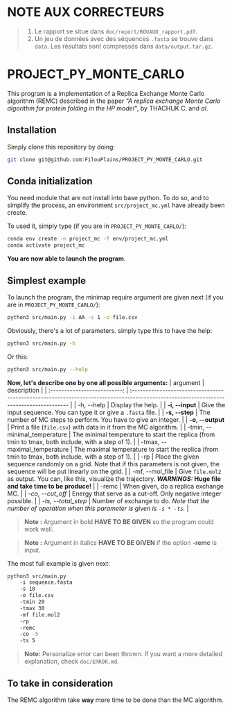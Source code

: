 # NOTE AUX CORRECTEURS

> 1. Le rapport se situe dans `doc/report/ROUAUD_rapport.pdf`.
> 2. Un jeu de données avec des séquences `.fasta` se trouve dans `data`. Les résultats sont compressés dans `data/output.tar.gz`.

# PROJECT_PY_MONTE_CARLO

This program is a implementation of a Replica Exchange Monte Carlo algorithm (REMC) described in the paper _"A replica exchange Monte Carlo algorithm for protein folding in the HP model"_, by THACHUK C. and _al_.

## Installation

Simply clone this repository by doing:

```bash
git clone git@github.com:FilouPlains/PROJECT_PY_MONTE_CARLO.git
```

## Conda initialization

You need module that are not install into base python. To do so, and to simplify the process, an environment `src/project_mc.yml` have already been create.

To used it, simply type (if you are in `PROJECT_PY_MONTE_CARLO/`):

```bash
conda env create -n project_mc -f env/project_mc.yml
conda activate project_mc
```

**You are now able to launch the program**.

## Simplest example

To launch the program, the minimap require argument are given next (if you are in `PROJECT_PY_MONTE_CARLO/`):

```bash
python3 src/main.py -i AA -s 1 -o file.csv
```

Obviously, there's a lot of parameters. simply type this to have the help:

```bash
python3 src/main.py -h
```

Or this:

```bash
python3 src/main.py --help
```

**Now, let's describe one by one all possible arguments:**
|           argument           | description                                                                                                                            |
| :--------------------------: | :------------------------------------------------------------------------------------------------------------------------------------- |
|          -h, --help          | Display the help.                                                                                                                      |
|       **-i, --input**        | Give the input sequence. You can type it or give a `.fasta` file.                                                                      |
|        **-s, --step**        | The number of MC steps to perform. You have to give an integer.                                                                        |
|       **-o, --output**       | Print a file (`file.csv`) with data in it from the MC algorithm.                                                                       |
| -tmin, --minimal_temperature | The minimal temperature to start the replica (from tmin to tmax, both include, with a step of 1).                                      |
| -tmax, --maximal_temperature | The maximal temperature to start the replica (from tmin to tmax, both include, with a step of 1).                                      |
|             -rp              | Place the given sequence randomly on a grid. Note that if this parameters is not given, the sequence will be put linearly on the grid. |
|       -mf, --mol_file        | Give `file.mol2` as output. You can, like this, visualize the trajectory. ***WARNINGS:* Huge file and take time to be produce!**       |
|            -remc             | When given, do a replica exchange MC.                                                                                                  |
|       *-co, --cut_off*       | Energy that serve as a cut-off. Only negative integer possible.                                                                                 |
|     *-ts, --total_step*      | Number of exchange to do. *Note that the number of operation when this parameter is given is `-s * -ts`.*                              |

> **Note :** Argument in bold **HAVE TO BE GIVEN** so the program could work well.

> **Note :** Argument in italics **HAVE TO BE GIVEN** if the option **-remc** is input.

The most full example is given next:

```bash
python3 src/main.py
    -i sequence.fasta
    -s 10
    -o file.csv
    -tmin 20
    -tmax 30
    -mf file.mol2
    -rp
    -remc
    -co -5
    -ts 5
```

> **Note:** Personalize error can been thrown. If you want a more detailed explanation, check `doc/ERROR.md`.

## To take in consideration

The REMC algorithm take **way** more time to be done than the MC algorithm.

